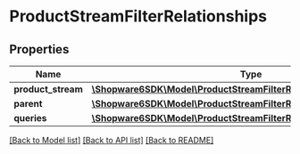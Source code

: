 # ProductStreamFilterRelationships

## Properties
Name | Type | Description | Notes
------------ | ------------- | ------------- | -------------
**product_stream** | [**\Shopware6SDK\Model\ProductStreamFilterRelationshipsProductStream**](ProductStreamFilterRelationshipsProductStream.md) |  | [optional] 
**parent** | [**\Shopware6SDK\Model\ProductStreamFilterRelationshipsParent**](ProductStreamFilterRelationshipsParent.md) |  | [optional] 
**queries** | [**\Shopware6SDK\Model\ProductStreamFilterRelationshipsQueries**](ProductStreamFilterRelationshipsQueries.md) |  | [optional] 

[[Back to Model list]](../../README.md#documentation-for-models) [[Back to API list]](../../README.md#documentation-for-api-endpoints) [[Back to README]](../../README.md)

